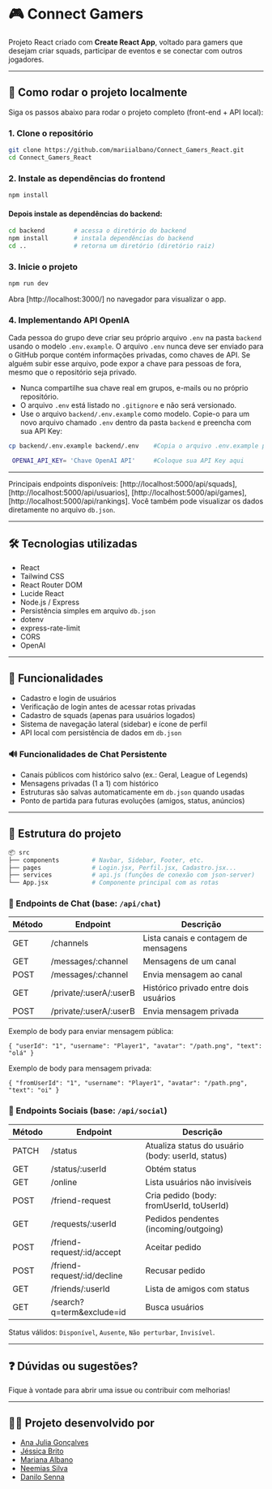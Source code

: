 
# 🎮 Connect Gamers

Projeto React criado com **Create React App**, voltado para gamers que desejam criar squads, participar de eventos e se conectar com outros jogadores.

---

## 🚀 Como rodar o projeto localmente

Siga os passos abaixo para rodar o projeto completo (front-end + API local):

### 1. Clone o repositório

```bash
git clone https://github.com/mariialbano/Connect_Gamers_React.git
cd Connect_Gamers_React
```

### 2. Instale as dependências do frontend

```bash
npm install
```

#### Depois instale as dependências do backend:

```bash
cd backend        # acessa o diretório do backend
npm install       # instala dependências do backend
cd ..             # retorna um diretório (diretório raiz)
```

### 3. Inicie o projeto

```bash
npm run dev        
```

Abra [http://localhost:3000/] no navegador para visualizar o app.

### 4. Implementando API OpenIA

Cada pessoa do grupo deve criar seu próprio arquivo `.env` na pasta `backend` usando o modelo `.env.example`. O arquivo `.env` nunca deve ser enviado para o GitHub porque contém informações privadas, como chaves de API. Se alguém subir esse arquivo, pode expor a chave para pessoas de fora, mesmo que o repositório seja privado.

- Nunca compartilhe sua chave real em grupos, e-mails ou no próprio repositório.
- O arquivo `.env` está listado no `.gitignore` e não será versionado.
- Use o arquivo `backend/.env.example` como modelo. Copie-o para um novo arquivo chamado `.env` dentro da pasta `backend` e preencha com sua API Key:

```bash
cp backend/.env.example backend/.env    #Copia o arquivo .env.example para o mesmo diretório
```

```bash
 OPENAI_API_KEY= 'Chave OpenAI API'     #Coloque sua API Key aqui
```

---

Principais endpoints disponíveis: [http://localhost:5000/api/squads], [http://localhost:5000/api/usuarios], [http://localhost:5000/api/games], [http://localhost:5000/api/rankings].
Você também pode visualizar os dados diretamente no arquivo `db.json`.

---

## 🛠 Tecnologias utilizadas

- React
- Tailwind CSS
- React Router DOM
- Lucide React 
- Node.js / Express
- Persistência simples em arquivo `db.json`
- dotenv 
- express-rate-limit 
- CORS 
- OpenAI

---

## 👥 Funcionalidades

- Cadastro e login de usuários  
- Verificação de login antes de acessar rotas privadas  
- Cadastro de squads (apenas para usuários logados)  
- Sistema de navegação lateral (sidebar) e ícone de perfil  
- API local com persistência de dados em `db.json`

### 🔊 Funcionalidades de Chat Persistente

- Canais públicos com histórico salvo (ex.: Geral, League of Legends)
- Mensagens privadas (1 a 1) com histórico
- Estruturas são salvas automaticamente em `db.json` quando usadas
- Ponto de partida para futuras evoluções (amigos, status, anúncios)

---

## 📁 Estrutura do projeto

```bash
📦 src
├── components         # Navbar, Sidebar, Footer, etc.
├── pages              # Login.jsx, Perfil.jsx, Cadastro.jsx...
├── services           # api.js (funções de conexão com json-server)
└── App.jsx            # Componente principal com as rotas
```

### 📡 Endpoints de Chat (base: `/api/chat`)

| Método | Endpoint | Descrição |
|--------|----------|-----------|
| GET | /channels | Lista canais e contagem de mensagens |
| GET | /messages/:channel | Mensagens de um canal |
| POST | /messages/:channel | Envia mensagem ao canal |
| GET | /private/:userA/:userB | Histórico privado entre dois usuários |
| POST | /private/:userA/:userB | Envia mensagem privada |

Exemplo de body para enviar mensagem pública:
```
{ "userId": "1", "username": "Player1", "avatar": "/path.png", "text": "olá" }
```

Exemplo de body para mensagem privada:
```
{ "fromUserId": "1", "username": "Player1", "avatar": "/path.png", "text": "oi" }
```

### 🤝 Endpoints Sociais (base: `/api/social`)

| Método | Endpoint | Descrição |
|--------|----------|-----------|
| PATCH | /status | Atualiza status do usuário (body: userId, status) |
| GET | /status/:userId | Obtém status |
| GET | /online | Lista usuários não invisíveis |
| POST | /friend-request | Cria pedido (body: fromUserId, toUserId) |
| GET | /requests/:userId | Pedidos pendentes (incoming/outgoing) |
| POST | /friend-request/:id/accept | Aceitar pedido |
| POST | /friend-request/:id/decline | Recusar pedido |
| GET | /friends/:userId | Lista de amigos com status |
| GET | /search?q=term&exclude=id | Busca usuários |

Status válidos: `Disponível`, `Ausente`, `Não perturbar`, `Invisível`.


---

## ❓ Dúvidas ou sugestões?

Fique à vontade para abrir uma issue ou contribuir com melhorias!

---

## 👨‍💻 Projeto desenvolvido por

- [Ana Julia Gonçalves](https://github.com/dsgana)
- [Jéssica Brito](https://github.com/jessbrt19)
- [Mariana Albano](https://github.com/mariialbano)
- [Neemias Silva](https://github.com/neemiasv)
- [Danilo Senna](https://github.com/)
